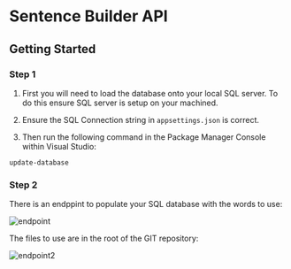 # Sentence Builder API

## Getting Started

### Step 1
1. First you will need to load the database onto your local SQL server. To do this ensure SQL server is setup on your machined.

2. Ensure the SQL Connection string in `appsettings.json` is correct.

3. Then run the following command in the Package Manager Console within Visual Studio:
```
update-database
```

### Step 2

There is an endppint to populate your SQL database with the words to use:

![endpoint](https://user-images.githubusercontent.com/55981550/219966014-54bc11bd-825b-41c8-91d7-0fb11e0a40c0.png)

The files to use are in the root of the GIT repository:

![endpoint2](https://user-images.githubusercontent.com/55981550/219966078-bf369345-0a69-4a87-9f47-e1d6769d8bf6.png)